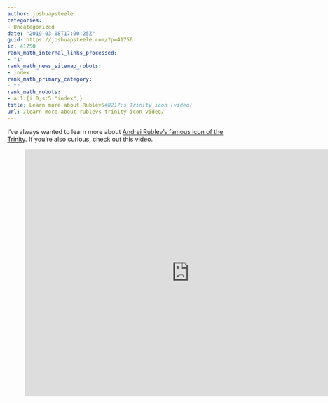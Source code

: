 ```yaml
---
author: joshuapsteele
categories:
- Uncategorized
date: "2019-03-08T17:00:25Z"
guid: https://joshuapsteele.com/?p=41750
id: 41750
rank_math_internal_links_processed:
- "1"
rank_math_news_sitemap_robots:
- index
rank_math_primary_category:
- ""
rank_math_robots:
- a:1:{i:0;s:5:"index";}
title: Learn more about Rublev&#8217;s Trinity icon [video]
url: /learn-more-about-rublevs-trinity-icon-video/
---
```


I’ve always wanted to learn more about [Andrei Rublev’s famous icon of the Trinity](https://en.wikipedia.org/wiki/Trinity_(Andrei_Rublev)). If you’re also curious, check out this video.

<figure class="wp-block-embed-youtube wp-block-embed is-type-video is-provider-youtube wp-embed-aspect-4-3 wp-has-aspect-ratio"><div class="wp-block-embed__wrapper"><iframe allow="accelerometer; autoplay; clipboard-write; encrypted-media; gyroscope; picture-in-picture" allowfullscreen="" frameborder="0" height="563" loading="lazy" src="https://www.youtube.com/embed/1hEBSu4Xh1w?feature=oembed" title="The icon of Trinity-Andrei Roublev Episode 1" width="750"></iframe></div></figure>